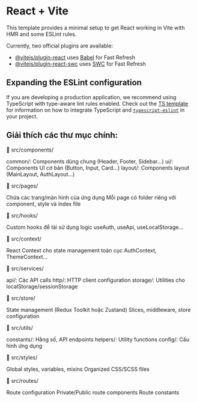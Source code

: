 # React + Vite

This template provides a minimal setup to get React working in Vite with HMR and some ESLint rules.

Currently, two official plugins are available:

- [@vitejs/plugin-react](https://github.com/vitejs/vite-plugin-react/blob/main/packages/plugin-react) uses [Babel](https://babeljs.io/) for Fast Refresh
- [@vitejs/plugin-react-swc](https://github.com/vitejs/vite-plugin-react/blob/main/packages/plugin-react-swc) uses [SWC](https://swc.rs/) for Fast Refresh

## Expanding the ESLint configuration

If you are developing a production application, we recommend using TypeScript with type-aware lint rules enabled. Check out the [TS template](https://github.com/vitejs/vite/tree/main/packages/create-vite/template-react-ts) for information on how to integrate TypeScript and [`typescript-eslint`](https://typescript-eslint.io) in your project.


## Giải thích các thư mục chính:
📁 src/components/

common/: Components dùng chung (Header, Footer, Sidebar...)
ui/: Components UI cơ bản (Button, Input, Card...)
layout/: Components layout (MainLayout, AuthLayout...)

📁 src/pages/

Chứa các trang/màn hình của ứng dụng
Mỗi page có folder riêng với component, style và index file

📁 src/hooks/

Custom hooks để tái sử dụng logic
useAuth, useApi, useLocalStorage...

📁 src/context/

React Context cho state management toàn cục
AuthContext, ThemeContext...

📁 src/services/

api/: Các API calls
http/: HTTP client configuration
storage/: Utilities cho localStorage/sessionStorage

📁 src/store/

State management (Redux Toolkit hoặc Zustand)
Slices, middleware, store configuration

📁 src/utils/

constants/: Hằng số, API endpoints
helpers/: Utility functions
config/: Cấu hình ứng dụng

📁 src/styles/

Global styles, variables, mixins
Organized CSS/SCSS files

📁 src/routes/

Route configuration
Private/Public route components
Route constants
